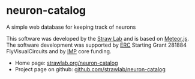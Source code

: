 # neuron-catalog

A simple web database for keeping track of neurons

This software was developed by the [Straw Lab](http://strawlab.org/)
and is based on [Meteor.js](https://www.meteor.com/). The software development
was supported by [ERC](http://erc.europa.eu/) Starting Grant 281884
FlyVisualCircuits and by [IMP](http://www.imp.ac.at/) core
funding.

- Home page: [strawlab.org/neuron-catalog](http://strawlab.org/neuron-catalog)
- Project page on github:
[github.com/strawlab/neuron-catalog](https://github.com/strawlab/neuron-catalog)

